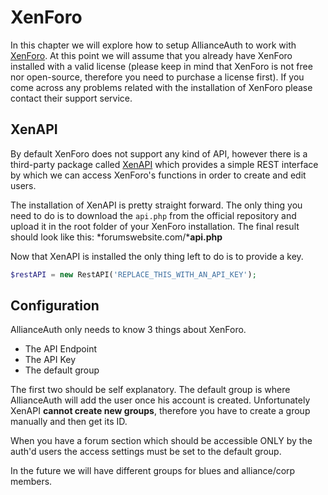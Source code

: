 # XenForo

In this chapter we will explore how to setup AllianceAuth to work with [XenForo](https://xenforo.com/). At this point we will assume that you already have XenForo installed with a valid license (please keep in mind that XenForo is not free nor open-source, therefore you need to purchase a license first). If you come across any problems related with the installation of XenForo please contact their support service.


## XenAPI

By default XenForo does not support any kind of API, however there is a third-party package called [XenAPI](https://github.com/Contex/XenAPI) which provides a simple REST interface by which we can access XenForo's functions in order to create and edit users.

The installation of XenAPI is pretty straight forward. The only thing you need to do is to download the `api.php` from the official repository and upload it in the root folder of your XenForo installation. The final result should look like this:
*forumswebsite.com/***api.php**

Now that XenAPI is installed the only thing left to do is to provide a key.

```php
$restAPI = new RestAPI('REPLACE_THIS_WITH_AN_API_KEY');
```

## Configuration

AllianceAuth only needs to know 3 things about XenForo.

+ The API Endpoint
+ The API Key
+ The default group

The first two should be self explanatory. The default group is where AllianceAuth will add the user once his account is created. Unfortunately XenAPI **cannot create new groups**, therefore you have to create a group manually and then get its ID.

When you have a forum section which should be accessible ONLY by the auth'd users the access settings must be set to the default group.

In the future we will have different groups for blues and alliance/corp members.
